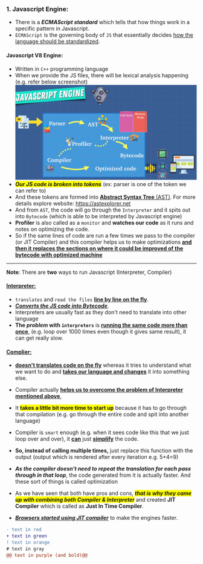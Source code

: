 ### 1. Javascript Engine:

- There is a **_ECMAScript standard_** which tells that how things work in a specific pattern in Javascript.
- `ECMAScript` is the governing body of `JS` that essentially decides <u>how the language should be standardized</u>.

#### Javascript V8 Engine:

- Written in `C++` programming language
- When we provide the JS files, there will be lexical analysis happening (e.g. refer below screenshot)
  ![alt text](<images used/Javascript Engine.png>)
- <b><i style='background:yellow'>Our JS code is broken into tokens</i></b> (ex: parser is one of the token we can refer to)
- And these tokens are formed into <u>**Abstract Syntax Tree** (AST)</u>. For more details explore website: https://astexplorer.net
- And from `AST`, the code will go through the `Interpreter` and it spits out into `Bytecode` (which is able to be interpreted by Javascript engine)
- **Profiler** is also called as a `monitor` and **watches our code** as it runs and notes on optimizing the code.
- So if the same lines of code are run a few times we pass to the compiler (or JIT Compiler) and this compiler helps us to make optimizations **<u>and then it replaces the sections on where it could be improved of the bytecode with optimized machine</u>**

---

**Note**: There are **two** ways to run Javascript (Interpreter, Compiler)

#### <u>Interpreter:</u>

- `translates` and `read the files` **<u>line by line on the fly</u>**.
- **_<u>Converts the JS code into Bytecode_**</u>.
- Interpreters are usually fast as they don't need to translate into other language
- **The _problem_ with `interpreters`** is **<u>running the same code more than once</u>**, (e.g. loop over 1000 times even though it gives same result), it can get really slow.

#### <u>Complier:</u>

- **<u>doesn't translates code on the fly</u>** whereas it tries to understand what we want to do and **<u>takes our language and changes</u>** it into something else.

- Compiler actually **<u>helps us to overcome the problem of Interpreter mentioned above</u>**,
- It <b style='background:yellow'>takes a little bit more time to start up</b> because it has to go through that compilation (e.g. go through the entire code and spit into another language)
- Compiler is `smart` enough (e.g. when it sees code like this that we just loop over and over), it **<u>can**</u> just **<u>simplify**</u> the code.
- **So, instead of calling multiple times,** just replace this function with the output (output which is rendered after every iteration e.g. 5+4=9)
- **_As the compiler doesn't need to repeat the translation for each pass through in that loop_**, the code generated from it is actually faster. And these sort of things is called optimization

- As we have seen that both have pros and cons, <b><i style='background:yellow'>that is why they came up with combining both Compiler & Interpreter</i></b> and created **JIT Compiler** which is called as **Just In Time Compiler**.
- <u>**_Browsers started using JIT compiler_**</u> to make the engines faster.

```diff
- text in red
+ text in green
! text in orange
# text in gray
@@ text in purple (and bold)@@
```